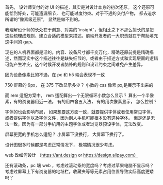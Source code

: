 首先， 设计师交付的对 UI 的描述，其实是对设计本身的初次还原。 这个还原可能恰到好处，可能遗漏细节， 也可能过度约束。对于不通的交付产物， 都去追求所谓的“像素级还原”， 显然是做不到的。

我理解设计师的长处在于创意、对美的“insight”，但相比之下不那么擅长的是把这些梳理成规则、建立合适的模型来描述。前端开发者的一大职责就在于帮助填充这中间的 gap。

现在的人机界面都是活的，内容、设备尺寸都千变万化，精确还原前提是精确描述，然而现实中这个描述往往是缺失细节的，或者由于描述方式和实现层面的逻辑可能产生冲突，这个时候开发者脑补的规则和设计约束之间难免产生差异。

因为设备像素比的不通，在 pc 和 h5 端会表现不一致

750 屏幕的 9px， 在 375 下改显示多少？ 小数的 css 像素 px,是展示不出来的

而 rem 适配方案中， rem 适配算出一个无限循环小数怎么显示？ 算出一个半像素，有的浏览器用近一法， 有的用四舍五入法， 有的用次像素显示， 怎么控制？

字体的也会影响布局， 如果想要这方面一致，就要提供字体或者使用常见字体， 或者提供字体以及字体文件，因为别人手机可能根本没有这种字体。 但是还是无法一致，因为有一部分手机用的主题字体或者浏览器预设字体，无法改变。

屏幕更宽的手机怎么适配？ 小屏幕下没换行， 大屏幕下换行了。

设计图很多时候都是考虑正常情况下， 极端情况很少考虑。

web 改如何设计 （https://ant.design or https://design.alipay.com）

还有滚动条，pc 端 web ，考虑过滚动条的宽度吗？考虑过苹果电脑不显示吗？考虑过屏幕上下有浏览器的地址栏，收藏夹等等元素占用位置导致实际高度更矮吗？
